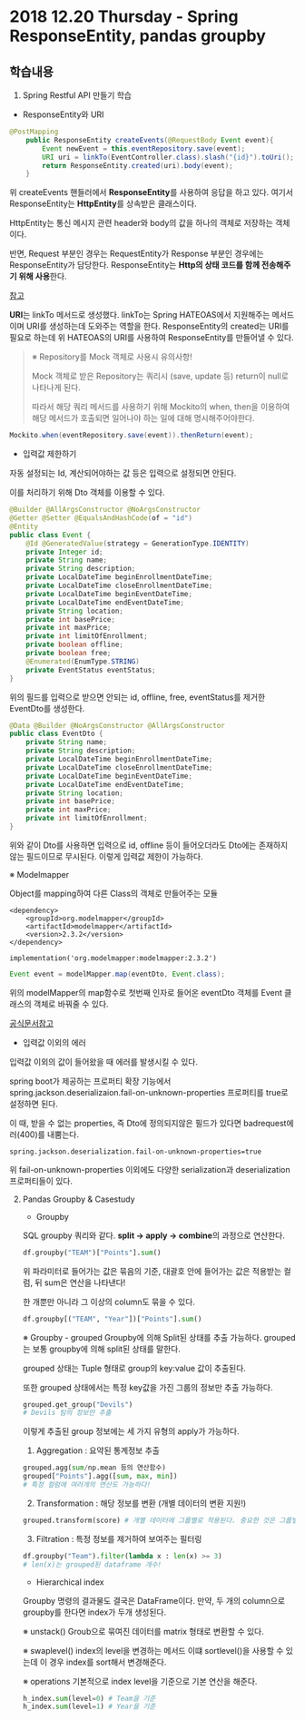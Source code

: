 # 2018 12.20 Thursday - Spring ResponseEntity, pandas groupby

## 학습내용

1. Spring Restful API 만들기 학습

- ResponseEntity와 URI

```java
@PostMapping
    public ResponseEntity createEvents(@RequestBody Event event){
        Event newEvent = this.eventRepository.save(event);
        URI uri = linkTo(EventController.class).slash("{id}").toUri();
        return ResponseEntity.created(uri).body(event);
    }
```

위 createEvents 핸들러에서 **ResponseEntity**를 사용하여 응답을 하고 있다. 여기서 ResponseEntity는 **HttpEntity**를 상속받은 클래스이다. 

HttpEntity는 통신 메시지 관련 header와 body의 값을 하나의 객체로 저장하는 객체이다.

반면, Request 부분인 경우는 RequestEntity가 Response 부분인 경우에는 ResponseEntity가 담당한다. ResponseEntity는 **Http의 상태 코드를 함께 전송해주기 위해 사용**한다.

[참고](https://okky.kr/article/311196)

**URI**는 linkTo 메서드로 생성했다. linkTo는 Spring HATEOAS에서 지원해주는 메서드이며 URI를 생성하는데 도와주는 역할을 한다. ResponseEntity의 created는 URI를 필요로 하는데 위 HATEOAS의 URI를 사용하여 ResponseEntity를 만들어낼 수 있다.

> ※ Repository를 Mock 객체로 사용시 유의사항!
>
> Mock 객체로 받은 Repository는 쿼리시 (save, update 등) return이 null로 나타나게 된다.
>
> 따라서 해당 쿼리 메서드를 사용하기 위해 Mockito의 when, then을 이용하여 해당 메서드가 호출되면 일어나야 하는 일에 대해 명시해주어야한다.

```java
Mockito.when(eventRepository.save(event)).thenReturn(event);
```

- 입력값 제한하기

자동 설정되는 Id, 계산되어야하는 값 등은 입력으로 설정되면 안된다.

이를 처리하기 위해 Dto 객체를 이용할 수 있다.

```java
@Builder @AllArgsConstructor @NoArgsConstructor
@Getter @Setter @EqualsAndHashCode(of = "id")
@Entity
public class Event {
    @Id @GeneratedValue(strategy = GenerationType.IDENTITY)
    private Integer id;
    private String name;
    private String description;
    private LocalDateTime beginEnrollmentDateTime;
    private LocalDateTime closeEnrollmentDateTime;
    private LocalDateTime beginEventDateTime;
    private LocalDateTime endEventDateTime;
    private String location;
    private int basePrice;
    private int maxPrice;
    private int limitOfEnrollment;
    private boolean offline;
    private boolean free;
    @Enumerated(EnumType.STRING)
    private EventStatus eventStatus;
}
```

위의 필드를 입력으로 받으면 안되는 id, offline, free, eventStatus를 제거한 EventDto를 생성한다.

```java
@Data @Builder @NoArgsConstructor @AllArgsConstructor
public class EventDto {
    private String name;
    private String description;
    private LocalDateTime beginEnrollmentDateTime;
    private LocalDateTime closeEnrollmentDateTime;
    private LocalDateTime beginEventDateTime;
    private LocalDateTime endEventDateTime;
    private String location;
    private int basePrice;
    private int maxPrice;
    private int limitOfEnrollment;
}
```

위와 같이 Dto를 사용하면 입력으로 id, offline 등이 들어오더라도 Dto에는 존재하지 않는 필드이므로 무시된다. 이렇게 입력값 제한이 가능하다.

※ Modelmapper

Object를 mapping하여 다른 Class의 객체로 만들어주는 모듈

```
<dependency>
    <groupId>org.modelmapper</groupId>
    <artifactId>modelmapper</artifactId>
    <version>2.3.2</version>
</dependency>
```
```
implementation('org.modelmapper:modelmapper:2.3.2')
```
```java
Event event = modelMapper.map(eventDto, Event.class);
```

위의 modelMapper의 map함수로 첫번째 인자로 들어온 eventDto 객체를 Event 클래스의 객체로 바꿔줄 수 있다.

[공식문서참고](http://modelmapper.org/)

- 입력값 이외의 에러

입력값 이외의 값이 들어왔을 때 에러를 발생시킬 수 있다.

spring boot가 제공하는 프로퍼티 확장 기능에서 spring.jackson.deserializaion.fail-on-unknown-properties 프로퍼티를 true로 설정하면 된다.

이 때, 받을 수 없는 properties, 즉 Dto에 정의되지않은 필드가 있다면 badrequest에러(400)를 내뿜는다. 

```
spring.jackson.deserialization.fail-on-unknown-properties=true
```

위 fail-on-unknown-properties 이외에도 다양한 serialization과 deserialization 프로퍼티들이 있다.

2. Pandas Groupby & Casestudy

    - Groupby

    SQL groupby 쿼리와 같다. **split -> apply -> combine**의 과정으로 연산한다.

    ```python
    df.groupby("TEAM")["Points"].sum()
    ```
    위 파라미터로 들어가는 값은 묶음의 기준, 대괄호 안에 들어가는 값은 적용받는 컬럼, 뒤 sum은 연산을 나타낸다!

    한 개뿐만 아니라 그 이상의 column도 묶을 수 있다.

    ```python
    df.groupby[("TEAM", "Year"])["Points"].sum()
    ```

    ※ Groupby - grouped
    Groupby에 의해 Split된 상태를 추출 가능하다.
    grouped는 보통 groupby에 의해 split된 상태를 말한다.

    grouped 상태는 Tuple 형태로 group의 key:value 값이 추출된다.

    또한 grouped 상태에서는 특정 key값을 가진 그룹의 정보만 추출 가능하다.

    ```python
    grouped.get_group("Devils")
    # Devils 팀의 정보만 추출
    ```

    이렇게 추출된 group 정보에는 세 가지 유형의 apply가 가능하다.

    1. Aggregation : 요약된 통계정보 추출
    ```python
    grouped.agg(sum/np.mean 등의 연산함수)
    grouped["Points"].agg([sum, max, min])
    # 특정 컬럼에 여러개의 연산도 가능하다!
    ```
    2. Transformation : 해당 정보를 변환 (개별 데이터의 변환 지원!)

    ```python
    grouped.transform(score) # 개별 데이터에 그룹별로 적용된다. 중요한 것은 그룹별로 각각의 데이터에 적용한다.
    ```
    3. Filtration : 특정 정보를 제거하여 보여주는 필터링

    ```python
    df.groupby("Team").filter(lambda x : len(x) >= 3)
    # len(x)는 grouped된 dataframe 개수!
    ```


    - Hierarchical index

    Groupby 명령의 결과물도 결국은 DataFrame이다.
    만약, 두 개의 column으로 groupby를 한다면 index가 두개 생성된다.

    ※ unstack()
    Groub으로 묶여진 데이터를 matrix 형태로 변환할 수 있다.

    ※ swaplevel()
    index의 level을 변경하는 메서드 이떄 sortlevel()을 사용할 수 있는데 이 경우 index를 sort해서 변경해준다.

    ※ operations
    기본적으로 index level을 기준으로 기본 연산을 해준다.

    ```python
    h_index.sum(level=0) # Team을 기준
    h_index.sum(level=1) # Year을 기준
    ```
    
